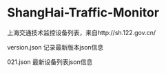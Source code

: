 # ShangHai-Traffic-Monitor
上海交通技术监控设备列表，来自http://sh.122.gov.cn/


version.json
记录最新版本json信息


021.json
最新设备列表json信息



